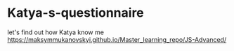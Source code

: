 # Katya-s-questionnaire
let's find out how Katya know me
https://maksymmukanovskyi.github.io/Master_learning_repo/JS-Advanced/
